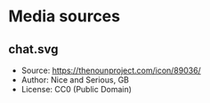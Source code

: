 # Media sources

## chat.svg

* Source: https://thenounproject.com/icon/89036/
* Author: Nice and Serious, GB
* License: CC0 (Public Domain)
